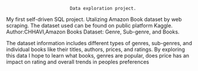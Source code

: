 
                            Data exploration project.

My first self-driven SQL project. Utalizing Amazon Book dataset by web scraping.
The dataset used can be found on public platform Kaggle.
Author:CHHAVI,Amazon Books Dataset: Genre, Sub-genre, and Books.


The dataset information includes different types of genres, sub-genres, and individual 
books like their titles, authors, prices, and ratings. By exploring this data I hope to 
learn what books, genres are popular, does price has an impact on rating and overall trends
in peoples preferences
